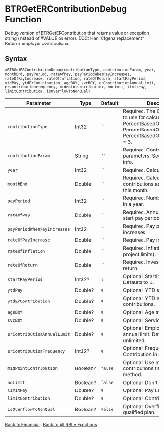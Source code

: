 # BTRGetERContributionDebug Function

Debug version of BTRGetERContribution that returns value or exception string (instead of #VALUE on error).  DOC: Han, Cfgena replacement?  Returns employer contributions.

## Syntax

```excel
=BTRGetERContributionDebug(contributionType, contributionParam, year, monthEnd, payPeriod, rateOfPay, payPeriodWhenPayIncreases, rateOfPayIncrease, rateOfInflation, rateOfReturn, startPayPeriod, ytdPay, ytdErContribution, ageBOY, svcBOY, erContributionAnnualLimit, erContributionFrequency, midPointContribution, noLimit, limitPay, limitContribution, isOverflowToNonQual)
```

Parameter | Type | Default | Description
---|---|---|---
`contributionType` | Int32 | `` | Required.  The ContributionType to use for calculations.  PercentBasedOnAge = 1, PercentBasedOnService = 2, PercentBasedOnAgePlusService = 3.
`contributionParam` | String | `""` | Required.  Contribution parameters.  See matchParm for info.
`year` | Int32 | `` | Required.  Calculation year.
`monthEnd` | Double | `` | Required.  Calculate contributions as of the end of this month.
`payPeriod` | Int32 | `` | Required.  Number of Pay period in a year.
`rateOfPay` | Double | `` | Required.  Annual Pay rate as of start pay period.
`payPeriodWhenPayIncreases` | Int32 | `` | Required.  Pay period when pay increases.
`rateOfPayIncrease` | Double | `` | Required.  Pay increase rate.
`rateOfInflation` | Double | `` | Required.  Inflation rate (used to project limits).
`rateOfReturn` | Double | `` | Required.  Investment rate of return.
`startPayPeriod` | Int32? | `1` | Optional.  Starting Pay period.  Defaults to 1.
`ytdPay` | Double? | `0` | Optional.  YTD savings pay.
`ytdErContribution` | Double? | `0` | Optional.  YTD employer contributions.
`ageBOY` | Double? | `0` | Optional.  Age at BOY.
`svcBOY` | Double? | `0` | Optional.  Service at BOY.
`erContributionAnnualLimit` | Double? | `0` | Optional.  Employer contribution annual limit. Defaults to unlimited.
`erContributionFrequency` | Int32? | `0` | Optional.  Frequency of ER Contribution in a year.
`midPointContribution` | Boolean? | `false` | Optional.  Use mid point contributions timing calculation method.
`noLimit` | Boolean? | `false` | Optional.  Don't apply IRS limit.
`limitPay` | Double? | `0` | Optional.  Pay Limit.
`limitContribution` | Double? | `0` | Optional.  Contribution limit.
`isOverflowToNonQual` | Boolean? | `False` | Optional.  Overflow to non qualified plan.

[Back to Financial](RBLeFinancial.md) | [Back to All RBLe Functions](RBLe.md#function-documentation)
